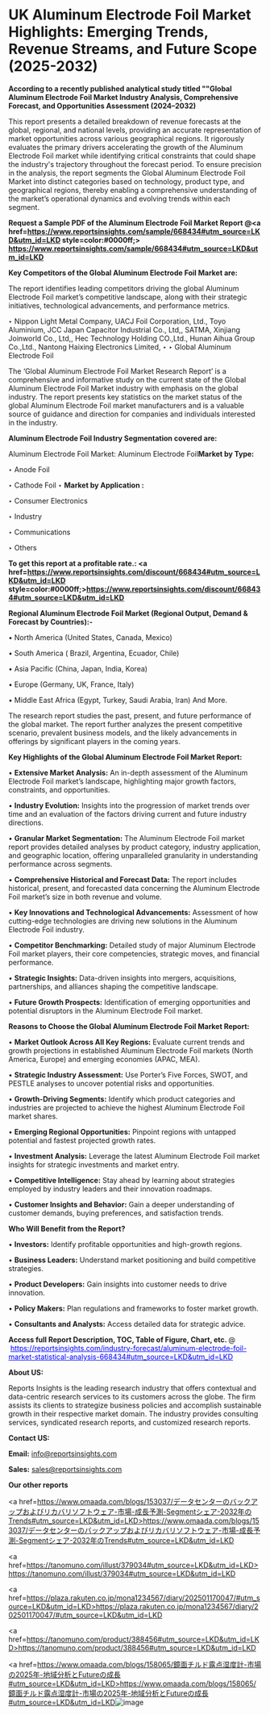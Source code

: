 # UK Aluminum Electrode Foil Market Highlights: Emerging Trends, Revenue Streams, and Future Scope (2025-2032)

<strong>According to a recently published analytical study titled ""Global Aluminum Electrode Foil Market Industry Analysis, Comprehensive Forecast, and Opportunities Assessment (2024–2032)</strong>

This report presents a detailed breakdown of revenue forecasts at the global, regional, and national levels, providing an accurate representation of market opportunities across various geographical regions. It rigorously evaluates the primary drivers accelerating the growth of the Aluminum Electrode Foil market while identifying critical constraints that could shape the industry's trajectory throughout the forecast period. To ensure precision in the analysis, the report segments the Global Aluminum Electrode Foil Market into distinct categories based on technology, product type, and geographical regions, thereby enabling a comprehensive understanding of the market’s operational dynamics and evolving trends within each segment.

<strong>Request a Sample PDF of the Aluminum Electrode Foil Market Report </strong><strong>@<a href=https://www.reportsinsights.com/sample/668434#utm_source=LKD&utm_id=LKD style=color:#0000ff;> https://www.reportsinsights.com/sample/668434#utm_source=LKD&utm_id=LKD</a></strong></font>

<strong>Key Competitors of the Global Aluminum Electrode Foil Market are:</strong>

The report identifies leading competitors driving the global Aluminum Electrode Foil market’s competitive landscape, along with their strategic initiatives, technological advancements, and performance metrics.

‣ Nippon Light Metal Company, UACJ Foil Corporation, Ltd., Toyo Aluminium, JCC Japan Capacitor Industrial Co., Ltd,, SATMA, Xinjiang Joinworld Co., Ltd,, Hec Technology Holding CO.,Ltd., Hunan Aihua Group Co.,Ltd., Nantong Haixing Electronics Limited,
‣ 
‣ Global Aluminum Electrode Foil

The ‘Global Aluminum Electrode Foil Market Research Report’ is a comprehensive and informative study on the current state of the Global Aluminum Electrode Foil Market industry with emphasis on the global industry. The report presents key statistics on the market status of the global Aluminum Electrode Foil market manufacturers and is a valuable source of guidance and direction for companies and individuals interested in the industry.

<strong>Aluminum Electrode Foil Industry Segmentation covered are:</strong>

Aluminum Electrode Foil Market: 
Aluminum Electrode Foil<strong>Market by Type:</strong>

‣ Anode Foil

‣ Cathode Foil
‣ 
<strong>Market by Application :</strong>

‣ Consumer Electronics

‣ Industry

‣ Communications

‣ Others

<strong>To get this report at a profitable rate.: <a href=https://www.reportsinsights.com/discount/668434#utm_source=LKD&utm_id=LKD style=color:#0000ff;>https://www.reportsinsights.com/discount/668434#utm_source=LKD&utm_id=LKD</a></strong></font>

<strong>Regional Aluminum Electrode Foil Market (Regional Output, Demand &amp; Forecast by Countries):-</strong>

• North America (United States, Canada, Mexico)

• South America ( Brazil, Argentina, Ecuador, Chile)

• Asia Pacific (China, Japan, India, Korea)

• Europe (Germany, UK, France, Italy)

• Middle East Africa (Egypt, Turkey, Saudi Arabia, Iran) And More.

The research report studies the past, present, and future performance of the global market. The report further analyzes the present competitive scenario, prevalent business models, and the likely advancements in offerings by significant players in the coming years.

<strong>Key Highlights of the Global Aluminum Electrode Foil Market Report:</strong>

• <strong>Extensive Market Analysis:</strong> An in-depth assessment of the Aluminum Electrode Foil market’s landscape, highlighting major growth factors, constraints, and opportunities.

• <strong>Industry Evolution:</strong> Insights into the progression of market trends over time and an evaluation of the factors driving current and future industry directions.

• <strong>Granular Market Segmentation:</strong> The Aluminum Electrode Foil market report provides detailed analyses by product category, industry application, and geographic location, offering unparalleled granularity in understanding performance across segments.

• <strong>Comprehensive Historical and Forecast Data:</strong> The report includes historical, present, and forecasted data concerning the Aluminum Electrode Foil market’s size in both revenue and volume.

• <strong>Key Innovations and Technological Advancements:</strong> Assessment of how cutting-edge technologies are driving new solutions in the Aluminum Electrode Foil industry.

• <strong>Competitor Benchmarking:</strong> Detailed study of major Aluminum Electrode Foil market players, their core competencies, strategic moves, and financial performance.

• <strong>Strategic Insights:</strong> Data-driven insights into mergers, acquisitions, partnerships, and alliances shaping the competitive landscape.

• <strong>Future Growth Prospects:</strong> Identification of emerging opportunities and potential disruptors in the Aluminum Electrode Foil market.

<strong>Reasons to Choose the Global Aluminum Electrode Foil Market Report:</strong>

• <strong>Market Outlook Across All Key Regions:</strong> Evaluate current trends and growth projections in established Aluminum Electrode Foil markets (North America, Europe) and emerging economies (APAC, MEA).

• <strong>Strategic Industry Assessment:</strong> Use Porter’s Five Forces, SWOT, and PESTLE analyses to uncover potential risks and opportunities.

• <strong>Growth-Driving Segments:</strong> Identify which product categories and industries are projected to achieve the highest Aluminum Electrode Foil market shares.

• <strong>Emerging Regional Opportunities:</strong> Pinpoint regions with untapped potential and fastest projected growth rates.

• <strong>Investment Analysis:</strong> Leverage the latest Aluminum Electrode Foil market insights for strategic investments and market entry.

• <strong>Competitive Intelligence:</strong> Stay ahead by learning about strategies employed by industry leaders and their innovation roadmaps.

• <strong>Customer Insights and Behavior:</strong> Gain a deeper understanding of customer demands, buying preferences, and satisfaction trends.

<strong>Who Will Benefit from the Report?</strong>

• <strong>Investors:</strong> Identify profitable opportunities and high-growth regions.

• <strong>Business Leaders:</strong> Understand market positioning and build competitive strategies.

• <strong>Product Developers:</strong> Gain insights into customer needs to drive innovation.

• <strong>Policy Makers:</strong> Plan regulations and frameworks to foster market growth.

• <strong>Consultants and Analysts:</strong> Access detailed data for strategic advice.
</ul>
<strong>Access full Report Description, TOC, Table of Figure, Chart, etc. </strong>@  <a href=https://reportsinsights.com/industry-forecast/aluminum-electrode-foil-market-statistical-analysis-668434#utm_source=LKD&utm_id=LKD style=color:#0000ff;>https://reportsinsights.com/industry-forecast/aluminum-electrode-foil-market-statistical-analysis-668434#utm_source=LKD&utm_id=LKD</a></font>

<strong><strong>About US</strong>:</strong>

Reports Insights is the leading research industry that offers contextual and data-centric research services to its customers across the globe. The firm assists its clients to strategize business policies and accomplish sustainable growth in their respective market domain. The industry provides consulting services, syndicated research reports, and customized research reports.

<strong>Contact US:</strong>

<p class=""""><b>Email:</b> <a href=mailto:info@reportsinsights.com>info@reportsinsights.com</a></p>
<p class=""""><b>Sales:</b> <a href=mailto:sales@reportsinsights.com>sales@reportsinsights.com</a></p>

<strong>Our other reports</strong>

<a href=https://www.omaada.com/blogs/153037/データセンターのバックアップおよびリカバリソフトウェア-市場-成長予測-Segmentシェア-2032年のTrends#utm_source=LKD&utm_id=LKD>https://www.omaada.com/blogs/153037/データセンターのバックアップおよびリカバリソフトウェア-市場-成長予測-Segmentシェア-2032年のTrends#utm_source=LKD&utm_id=LKD</a>

<a href=https://tanomuno.com/illust/379034#utm_source=LKD&utm_id=LKD>https://tanomuno.com/illust/379034#utm_source=LKD&utm_id=LKD</a>

<a href=https://plaza.rakuten.co.jp/mona1234567/diary/202501170047/#utm_source=LKD&utm_id=LKD>https://plaza.rakuten.co.jp/mona1234567/diary/202501170047/#utm_source=LKD&utm_id=LKD</a>

<a href=https://tanomuno.com/product/388456#utm_source=LKD&utm_id=LKD>https://tanomuno.com/product/388456#utm_source=LKD&utm_id=LKD</a>

<a href=https://www.omaada.com/blogs/158065/鏡面チルド露点湿度計-市場の2025年-地域分析とFutureの成長#utm_source=LKD&utm_id=LKD>https://www.omaada.com/blogs/158065/鏡面チルド露点湿度計-市場の2025年-地域分析とFutureの成長#utm_source=LKD&utm_id=LKD</a>![image](https://github.com/user-attachments/assets/8ed2a043-03a3-426c-a2d3-e3bf345d7af2)
